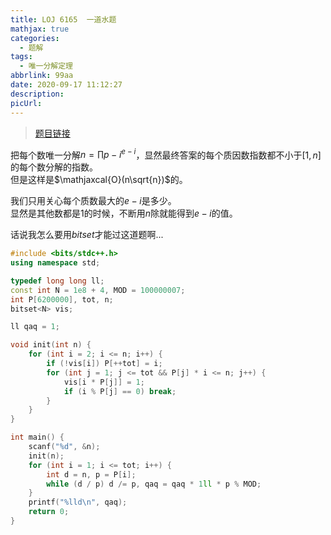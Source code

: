 ```yaml
---
title: LOJ 6165  一道水题
mathjax: true
categories:
  - 题解
tags:
  - 唯一分解定理
abbrlink: 99aa
date: 2020-09-17 11:12:27
description:
picUrl:
---
```



>[题目链接](https://loj.ac/problem/6165)

把每个数唯一分解$n=\prod p-i^{e-i}$，显然最终答案的每个质因数指数都不小于$[1,n]$的每个数分解的指数。  
但是这样是$\mathjaxcal{O}(n\sqrt{n})$的。  

我们只用关心每个质数最大的$e-i$是多少。  
显然是其他数都是$1$的时候，不断用$n$除就能得到$e-i$的值。  

话说我怎么要用$bitset$才能过这道题啊...

```cpp
#include <bits/stdc++.h>
using namespace std;

typedef long long ll;
const int N = 1e8 + 4, MOD = 100000007;
int P[6200000], tot, n;
bitset<N> vis;

ll qaq = 1;

void init(int n) {
	for (int i = 2; i <= n; i++) {
		if (!vis[i]) P[++tot] = i;
		for (int j = 1; j <= tot && P[j] * i <= n; j++) {
			vis[i * P[j]] = 1;
			if (i % P[j] == 0) break;
		}
	}
} 

int main() {
    scanf("%d", &n);
	init(n);
	for (int i = 1; i <= tot; i++) {
        int d = n, p = P[i];
		while (d / p) d /= p, qaq = qaq * 1ll * p % MOD;
	}
	printf("%lld\n", qaq);
	return 0;
}

```